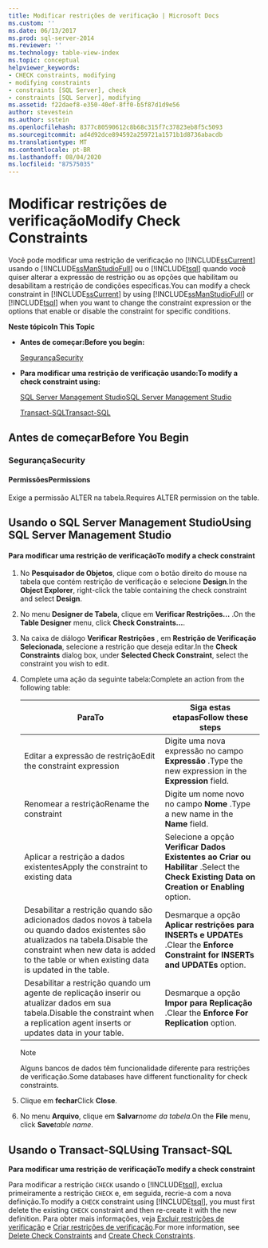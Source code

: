 ```yaml
---
title: Modificar restrições de verificação | Microsoft Docs
ms.custom: ''
ms.date: 06/13/2017
ms.prod: sql-server-2014
ms.reviewer: ''
ms.technology: table-view-index
ms.topic: conceptual
helpviewer_keywords:
- CHECK constraints, modifying
- modifying constraints
- constraints [SQL Server], check
- constraints [SQL Server], modifying
ms.assetid: f22daef8-e350-40ef-8ff0-b5f87d1d9e56
author: stevestein
ms.author: sstein
ms.openlocfilehash: 8377c80590612c8b68c315f7c37823eb8f5c5093
ms.sourcegitcommit: ad4d92dce894592a259721a1571b1d8736abacdb
ms.translationtype: MT
ms.contentlocale: pt-BR
ms.lasthandoff: 08/04/2020
ms.locfileid: "87575035"
---
```

# <a name="modify-check-constraints"></a><span data-ttu-id="16025-102">Modificar restrições de verificação</span><span class="sxs-lookup"><span data-stu-id="16025-102">Modify Check Constraints</span></span>
  <span data-ttu-id="16025-103">Você pode modificar uma restrição de verificação no [!INCLUDE[ssCurrent](../../includes/sscurrent-md.md)] usando o [!INCLUDE[ssManStudioFull](../../includes/ssmanstudiofull-md.md)] ou o [!INCLUDE[tsql](../../includes/tsql-md.md)] quando você quiser alterar a expressão de restrição ou as opções que habilitam ou desabilitam a restrição de condições específicas.</span><span class="sxs-lookup"><span data-stu-id="16025-103">You can modify a check constraint in [!INCLUDE[ssCurrent](../../includes/sscurrent-md.md)] by using [!INCLUDE[ssManStudioFull](../../includes/ssmanstudiofull-md.md)] or [!INCLUDE[tsql](../../includes/tsql-md.md)] when you want to change the constraint expression or the options that enable or disable the constraint for specific conditions.</span></span>  
  
 <span data-ttu-id="16025-104">**Neste tópico**</span><span class="sxs-lookup"><span data-stu-id="16025-104">**In This Topic**</span></span>  
  
-   <span data-ttu-id="16025-105">**Antes de começar:**</span><span class="sxs-lookup"><span data-stu-id="16025-105">**Before you begin:**</span></span>  
  
     [<span data-ttu-id="16025-106">Segurança</span><span class="sxs-lookup"><span data-stu-id="16025-106">Security</span></span>](#Security)  
  
-   <span data-ttu-id="16025-107">**Para modificar uma restrição de verificação usando:**</span><span class="sxs-lookup"><span data-stu-id="16025-107">**To modify a check constraint using:**</span></span>  
  
     [<span data-ttu-id="16025-108">SQL Server Management Studio</span><span class="sxs-lookup"><span data-stu-id="16025-108">SQL Server Management Studio</span></span>](#SSMSProcedure)  
  
     [<span data-ttu-id="16025-109">Transact-SQL</span><span class="sxs-lookup"><span data-stu-id="16025-109">Transact-SQL</span></span>](#TsqlProcedure)  
  
##  <a name="before-you-begin"></a><a name="BeforeYouBegin"></a> <span data-ttu-id="16025-110">Antes de começar</span><span class="sxs-lookup"><span data-stu-id="16025-110">Before You Begin</span></span>  
  
###  <a name="security"></a><a name="Security"></a> <span data-ttu-id="16025-111">Segurança</span><span class="sxs-lookup"><span data-stu-id="16025-111">Security</span></span>  
  
####  <a name="permissions"></a><a name="Permissions"></a> <span data-ttu-id="16025-112">Permissões</span><span class="sxs-lookup"><span data-stu-id="16025-112">Permissions</span></span>  
 <span data-ttu-id="16025-113">Exige a permissão ALTER na tabela.</span><span class="sxs-lookup"><span data-stu-id="16025-113">Requires ALTER permission on the table.</span></span>  
  
##  <a name="using-sql-server-management-studio"></a><a name="SSMSProcedure"></a> <span data-ttu-id="16025-114">Usando o SQL Server Management Studio</span><span class="sxs-lookup"><span data-stu-id="16025-114">Using SQL Server Management Studio</span></span>  
  
#### <a name="to-modify-a-check-constraint"></a><span data-ttu-id="16025-115">Para modificar uma restrição de verificação</span><span class="sxs-lookup"><span data-stu-id="16025-115">To modify a check constraint</span></span>  
  
1.  <span data-ttu-id="16025-116">No **Pesquisador de Objetos**, clique com o botão direito do mouse na tabela que contém restrição de verificação e selecione **Design**.</span><span class="sxs-lookup"><span data-stu-id="16025-116">In the **Object Explorer**, right-click the table containing the check constraint and select **Design**.</span></span>  
  
2.  <span data-ttu-id="16025-117">No menu **Designer de Tabela**, clique em **Verificar Restrições...** .</span><span class="sxs-lookup"><span data-stu-id="16025-117">On the **Table Designer** menu, click **Check Constraints...**.</span></span>  
  
3.  <span data-ttu-id="16025-118">Na caixa de diálogo **Verificar Restrições** , em **Restrição de Verificação Selecionada**, selecione a restrição que deseja editar.</span><span class="sxs-lookup"><span data-stu-id="16025-118">In the **Check Constraints** dialog box, under **Selected Check Constraint**, select the constraint you wish to edit.</span></span>  
  
4.  <span data-ttu-id="16025-119">Complete uma ação da seguinte tabela:</span><span class="sxs-lookup"><span data-stu-id="16025-119">Complete an action from the following table:</span></span>  
  
    |<span data-ttu-id="16025-120">Para</span><span class="sxs-lookup"><span data-stu-id="16025-120">To</span></span>|<span data-ttu-id="16025-121">Siga estas etapas</span><span class="sxs-lookup"><span data-stu-id="16025-121">Follow these steps</span></span>|  
    |--------|------------------------|  
    |<span data-ttu-id="16025-122">Editar a expressão de restrição</span><span class="sxs-lookup"><span data-stu-id="16025-122">Edit the constraint expression</span></span>|<span data-ttu-id="16025-123">Digite uma nova expressão no campo **Expressão** .</span><span class="sxs-lookup"><span data-stu-id="16025-123">Type the new expression in the **Expression** field.</span></span>|  
    |<span data-ttu-id="16025-124">Renomear a restrição</span><span class="sxs-lookup"><span data-stu-id="16025-124">Rename the constraint</span></span>|<span data-ttu-id="16025-125">Digite um nome novo no campo **Nome** .</span><span class="sxs-lookup"><span data-stu-id="16025-125">Type a new name in the **Name** field.</span></span>|  
    |<span data-ttu-id="16025-126">Aplicar a restrição a dados existentes</span><span class="sxs-lookup"><span data-stu-id="16025-126">Apply the constraint to existing data</span></span>|<span data-ttu-id="16025-127">Selecione a opção **Verificar Dados Existentes ao Criar ou Habilitar** .</span><span class="sxs-lookup"><span data-stu-id="16025-127">Select the **Check Existing Data on Creation or Enabling** option.</span></span>|  
    |<span data-ttu-id="16025-128">Desabilitar a restrição quando são adicionados dados novos à tabela ou quando dados existentes são atualizados na tabela.</span><span class="sxs-lookup"><span data-stu-id="16025-128">Disable the constraint when new data is added to the table or when existing data is updated in the table.</span></span>|<span data-ttu-id="16025-129">Desmarque a opção **Aplicar restrições para INSERTs e UPDATEs** .</span><span class="sxs-lookup"><span data-stu-id="16025-129">Clear the **Enforce Constraint for INSERTs and UPDATEs** option.</span></span>|  
    |<span data-ttu-id="16025-130">Desabilitar a restrição quando um agente de replicação inserir ou atualizar dados em sua tabela.</span><span class="sxs-lookup"><span data-stu-id="16025-130">Disable the constraint when a replication agent inserts or updates data in your table.</span></span>|<span data-ttu-id="16025-131">Desmarque a opção **Impor para Replicação** .</span><span class="sxs-lookup"><span data-stu-id="16025-131">Clear the **Enforce For Replication** option.</span></span>|  
  
    > [!NOTE]  
    >  <span data-ttu-id="16025-132">Alguns bancos de dados têm funcionalidade diferente para restrições de verificação.</span><span class="sxs-lookup"><span data-stu-id="16025-132">Some databases have different functionality for check constraints.</span></span>  
  
5.  <span data-ttu-id="16025-133">Clique em **fechar**</span><span class="sxs-lookup"><span data-stu-id="16025-133">Click **Close**.</span></span>  
  
6.  <span data-ttu-id="16025-134">No menu **Arquivo**, clique em **Salvar**_nome da tabela_.</span><span class="sxs-lookup"><span data-stu-id="16025-134">On the **File** menu, click **Save**_table name_.</span></span>  
  
##  <a name="using-transact-sql"></a><a name="TsqlProcedure"></a> <span data-ttu-id="16025-135">Usando o Transact-SQL</span><span class="sxs-lookup"><span data-stu-id="16025-135">Using Transact-SQL</span></span>  
 <span data-ttu-id="16025-136">**Para modificar uma restrição de verificação**</span><span class="sxs-lookup"><span data-stu-id="16025-136">**To modify a check constraint**</span></span>  
  
 <span data-ttu-id="16025-137">Para modificar a restrição `CHECK` usando o [!INCLUDE[tsql](../../includes/tsql-md.md)], exclua primeiramente a restrição `CHECK` e, em seguida, recrie-a com a nova definição.</span><span class="sxs-lookup"><span data-stu-id="16025-137">To modify a `CHECK` constraint using [!INCLUDE[tsql](../../includes/tsql-md.md)], you must first delete the existing `CHECK` constraint and then re-create it with the new definition.</span></span> <span data-ttu-id="16025-138">Para obter mais informações, veja [Excluir restrições de verificação](delete-check-constraints.md) e [Criar restrições de verificação](create-check-constraints.md).</span><span class="sxs-lookup"><span data-stu-id="16025-138">For more information, see [Delete Check Constraints](delete-check-constraints.md) and [Create Check Constraints](create-check-constraints.md).</span></span>  
  
###  <a name="TsqlExample"></a>  
